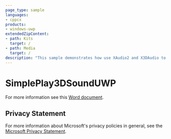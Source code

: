 ```yaml
---
page_type: sample
languages:
- cppcx
products:
- windows-uwp
extendedZipContent:
- path: Kits
  target: /
- path: Media
  target: /
description: "This sample demonstrates how use XAudio2 and X3DAudio to playback positional audio in a Universal Windows Platform (UWP) app."
---
```


# SimplePlay3DSoundUWP

For more information see this [Word document](https://github.com/microsoft/Xbox-ATG-Samples/blob/master/UWPSamples/Audio/SimplePlay3DSoundUWP/Readme.docx).

## Privacy Statement

For more information about Microsoft's privacy policies in general, see the [Microsoft Privacy Statement](https://privacy.microsoft.com/en-us/privacystatement/).
